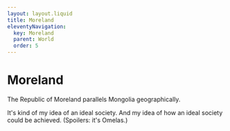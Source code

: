 ```yaml
---
layout: layout.liquid
title: Moreland
eleventyNavigation:
  key: Moreland
  parent: World
  order: 5
---
```


# Moreland

The Republic of Moreland parallels Mongolia geographically.

It's kind of my idea of an ideal society. And my idea of how an ideal society could be achieved. (Spoilers: it's Omelas.)